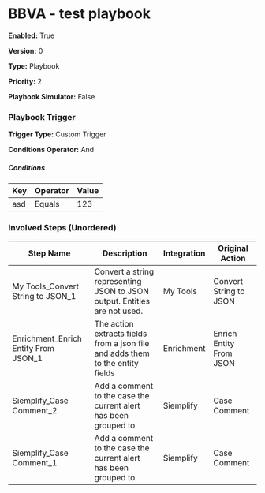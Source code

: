 # BBVA - test playbook




**Enabled:** True

**Version:** 0

**Type:** Playbook

**Priority:** 2

**Playbook Simulator:** False


### Playbook Trigger
**Trigger Type:** Custom Trigger

**Conditions Operator:** And

##### Conditions
|Key|Operator|Value|
|---|--------|-----|
|asd|Equals|123|


### Involved Steps (Unordered)
|Step Name|Description|Integration|Original Action|
|---------|-----------|-----------|---------------|
|My Tools_Convert String to JSON_1|Convert a string representing JSON to JSON output. Entities are not used.|My Tools|Convert String to JSON|
|Enrichment_Enrich Entity From JSON_1|The action extracts fields from a json file and adds them to the entity fields|Enrichment|Enrich Entity From JSON|
|Siemplify_Case Comment_2|Add a comment to the case the current alert has been grouped to|Siemplify|Case Comment|
|Siemplify_Case Comment_1|Add a comment to the case the current alert has been grouped to|Siemplify|Case Comment|


